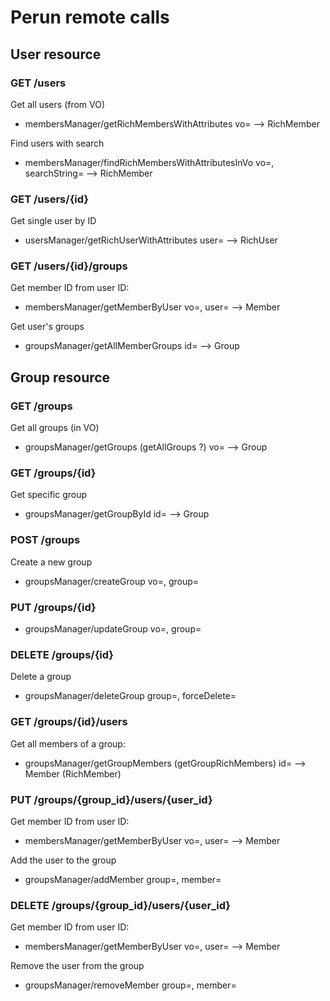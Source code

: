 # Perun remote calls

## User resource

### GET /users

Get all users (from VO)
* membersManager/getRichMembersWithAttributes vo=<VO ID> --> RichMember

Find users with search
* membersManager/findRichMembersWithAttributesInVo vo=<VO ID>, searchString=<string> --> RichMember

### GET /users/{id}

Get single user by ID
* usersManager/getRichUserWithAttributes user=<user ID> --> RichUser

### GET /users/{id}/groups

Get member ID from user ID:
* membersManager/getMemberByUser vo=<VO ID>, user=<user ID> --> Member

Get user's groups
* groupsManager/getAllMemberGroups id=<member ID> --> Group


## Group resource

### GET /groups

Get all groups (in VO)
* groupsManager/getGroups (getAllGroups ?) vo=<VO ID> --> Group

### GET /groups/{id}

Get specific group
* groupsManager/getGroupById id=<group ID> --> Group

### POST /groups

Create a new group
* groupsManager/createGroup vo=<VO ID>, group=<new group entity>

### PUT /groups/{id}
* groupsManager/updateGroup vo=<VO ID>, group=<group entity>

### DELETE /groups/{id}

Delete a group
* groupsManager/deleteGroup group=<group entity>, forceDelete=<bool>

### GET /groups/{id}/users

Get all members of a group:
* groupsManager/getGroupMembers (getGroupRichMembers) id=<group ID> --> Member (RichMember)

### PUT /groups/{group_id}/users/{user_id}

Get member ID from user ID:
* membersManager/getMemberByUser vo=<VO ID>, user=<user ID> --> Member

Add the user to the group
* groupsManager/addMember group=<group ID>, member=<member ID>

### DELETE /groups/{group_id}/users/{user_id}

Get member ID from user ID:
* membersManager/getMemberByUser vo=<VO ID>, user=<user ID> --> Member

Remove the user from the group
* groupsManager/removeMember group=<group ID>, member=<member ID>

